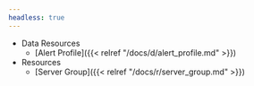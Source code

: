 ```yaml
---
headless: true
---
```


- Data Resources
  - [Alert Profile]({{< relref "/docs/d/alert_profile.md" >}})
- Resources
  - [Server Group]({{< relref "/docs/r/server_group.md" >}})
